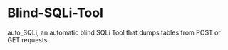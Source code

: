 # Blind-SQLi-Tool
auto_SQLi, an automatic blind SQLi Tool that dumps tables from POST or GET requests.
